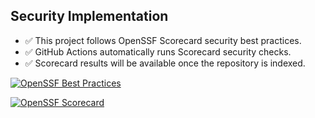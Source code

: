 ## Security Implementation

- ✅ This project follows OpenSSF Scorecard security best practices.
- ✅ GitHub Actions automatically runs Scorecard security checks.
- ✅ Scorecard results will be available once the repository is indexed.

[![OpenSSF Best Practices](https://www.bestpractices.dev/projects/10267/badge)](https://www.bestpractices.dev/projects/10267)

[![OpenSSF Scorecard](htt‌ps://api.securityscorecards.dev/projects/github.com/nixguin/password-generator/badge)](htt‌ps://securityscorecards.dev/viewer/?uri=github.com/nixguin/password-generator)



